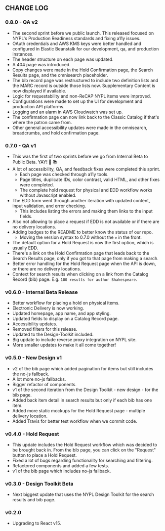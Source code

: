 ## CHANGE LOG

### 0.8.0 - QA v2
- The second sprint before we public launch. This released focused on NYPL's Production Readiness standards and fixing a11y issues.
- OAuth credentials and AWS KMS keys were better handled and configured in Elastic Beanstalk for our development, qa, and production instances.
- The header structure on each page was updated.
- A 404 page was introduced.
- Copy changes were made in the Hold Confirmation page, the Search Results page, and the omnisearch placeholder.
- The bib record page was restructured to include two definition lists and the MARC record is outside those lists now. Supplementary Content is now displayed if available.
- Logic for requestability and non-ReCAP NYPL items were improved.
- Configurations were made to set up the UI for development and production API platforms.
- Logging and an alarm in AWS Cloudwatch was set up.
- The confirmation page can now link back to the Classic Catalog if that's where the patron came from.
- Other general accessibility updates were made in the omnisearch, breadcrumbs, and hold confirmation page.

### 0.7.0 - QA v1
- This was the first of two sprints before we go from Internal Beta to Public Beta. YAY!  :rocket: :books:
- A lot of accessibility, QA, and feedback fixes were completed this sprint.
  - Each page was checked through a11y tools.
  - Page titles, duplicate IDs, color contrast, valid HTML, and other fixes were completed.
  - The complete hold request for physical and EDD workflow works without Javascript enabled.
- The EDD form went through another iteration with updated content, input validation, and error checking.
  - This includes listing the errors and making them links to the input fields.
- Also not allowing to place a request if EDD is not available or if there are no delivery locations.
- Adding badges to the README to better know the status of our repo.
  - Moving the version syntax to 0.7.0 without the `v` in the front.
- The default option for a Hold Request is now the first option, which is usually EDD.
- There's a link on the Hold Confirmation page that leads back to the Search Results page, only if you got to that page from making a search.
- Better error handling for the Hold Request page when the API is down, or there are no delivery locations.
- Context for search results when clicking on a link from the Catalog Record (bib) page. E.g. `100 results for author Shakespeare`.

### v0.6.0 - Internal Beta Release
- Better workflow for placing a hold on physical items.
- Electronic Delivery is now working.
- Updated homepage, app name, and app styling.
- Updated fields to display on a Catalog Record page.
- Accessibility updates.
- Removed filters for this release.
- Updated to the Design-Toolkit included.
- Big update to include reverse proxy integration on NYPL site.
- More smaller updates to make it all come together!

### v0.5.0 - New Design v1
- v2 of the bib page which added pagination for items but still includes the no-js fallback.
- A lot more no-js fallbacks.
- Bigger refactor of components.
- v1 of the second iteration from the Design Toolkit - new design - for the bib page.
- Added back item detail in search results but only if each bib has one item.
- Added more static mockups for the Hold Request page - multiple delivery location.
- Added Travis for better test workflow when we commit code.

### v0.4.0 - Hold Request
- This update includes the Hold Request workflow which was decided to be brought back in. From the bib page, you can click on the "Request" button to place a Hold Request.
- Fixed a lot of bugs regarding functionality for searching and filtering.
- Refactored components and added a few tests.
- v1 of the bib page which includes no-js fallback.

### v0.3.0 - Design Toolkit Beta
- Next biggest update that uses the NYPL Design Toolkit for the search results and bib page.

### v0.2.0
- Upgrading to React v15.
